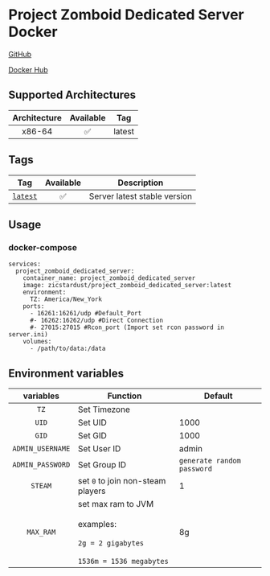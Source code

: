 # Project Zomboid Dedicated Server Docker 

[GitHub](https://github.com/zicstardust/project-zomboid-docker)

[Docker Hub](https://hub.docker.com/r/zicstardust/project-zomboid-dedicated-server)

## Supported Architectures

| Architecture | Available | Tag |
| :----: | :----: | ---- |
| x86-64 | ✅ | latest |


## Tags

| Tag | Available | Description |
| :----: | :----: |--- |
| [`latest`](https://github.com/zicstardust/project-zomboid-docker/blob/main/Dockerfile) | ✅ | Server latest stable version |

## Usage
### docker-compose
```
services:
  project_zomboid_dedicated_server:
    container_name: project_zomboid_dedicated_server
    image: zicstardust/project_zomboid_dedicated_server:latest
    environment:
      TZ: America/New_York
    ports:
      - 16261:16261/udp #Default_Port
      #- 16262:16262/udp #Direct Connection
      #- 27015:27015 #Rcon_port (Import set rcon password in server.ini)
    volumes:
      - /path/to/data:/data
```

## Environment variables

| variables | Function | Default |
| :----: | --- | --- |
| `TZ` | Set Timezone | |
| `UID` | Set UID | 1000 |
| `GID` | Set GID | 1000 |
| `ADMIN_USERNAME` | Set User ID | admin |
| `ADMIN_PASSWORD` | Set Group ID | `generate random password` |
| `STEAM` | set `0` to join non-steam players | 1 |
| `MAX_RAM` | set max ram to JVM<br/><br/>examples:<br/><br/>`2g = 2 gigabytes`<br/><br/>`1536m = 1536 megabytes`| 8g |
